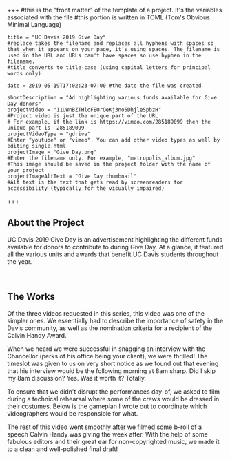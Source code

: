 +++
    #this is the "front matter" of the template of a project. It's the variables associated with the file
    #this portion is written in TOML (Tom's Obvious Minimal Language)
    
    title = "UC Davis 2019 Give Day"
    #replace takes the filename and replaces all hyphens with spaces so that when it appears on your page, it's using spaces. The filename is used in the URL and URLs can't have spaces so use hyphen in the filename.
    #title converts to title-case (using capital letters for principal words only)
    
    date = 2019-05-19T17:02:23-07:00 #the date the file was created
    
    shortDescription = "Ad highlighting various funds available for Give Day donors"
    projectVideo = "11UWnBZTHloFEOrOeKj3no5DhjleSpbzH"
    #Project video is just the unique part of the URL  
    # For example, if the link is https://vimeo.com/285189099 then the unique part is  285189099
    projectVideoType = "gdrive"
    #Enter "youtube" or "vimeo". You can add other video types as well by editing single.html 
    projectImage = "Give Day.png"
    #Enter the filename only. For example, "metropolis_album.jpg" 
    #This image should be saved in the project folder with the name of your project 
    projectImageAltText = "Give Day thumbnail"
    #Alt text is the text that gets read by screenreaders for accessibility (typically for the visually impaired) 

+++


<h2 class="section-title">About the Project</h2>
<p>UC Davis 2019 Give Day is an advertisement highlighting the different funds available for donors to contribute to during Give Day. At a glance, it featured all the various units and awards that benefit UC Davis students throughout the year.
</p>
<br>
<h2 class="section-title">The Works</h2>
    <p>Of the three videos requested in this series, this video was one of the simpler ones. We essentially had to describe the importance of safety in the Davis community, as well as the nomination criteria for a recipient of the Calvin Handy Award.</p>
    <p>When we heard we were successful in snagging an interview with the Chancellor (perks of his office being your client), we were thrilled! The timeslot was given to us on very short notice as we found out that evening that his interview would be the following  morning at 8am sharp. Did I skip my 8am discussion? Yes. Was it worth it? Totally.</p>
    <p>To ensure that we didn't disrupt the performances day-of, we asked to film during a technical rehearsal where some of the crews would be dressed in their costumes. Below is the gameplan I wrote out to coordinate which videographers would be responsible for what.</p>
    <p>The rest of this video went smoothly after we filmed some b-roll of a speech Calvin Handy was giving the week after. With the help of some fabulous editors and their great ear for non-copyrighted music, we made it to a clean and well-polished final draft!</p>
    <p></p>
    <p></p>
    <p></p>
    <p></p>
    <p></p>

    

<!-- a new line in markdown will not be displayed in the browser.
\
\
\ 
the lines above this line showed up because they started with backslash (NOT A NORMAL SLASH) \
*here's some "emphasized" text, which defaults to italics but you can make it anythign you want in css*
**here's some "strong" text, which defaults to bold but you can make it anything you want in css**

Below is a list
* asterisks make bullets
- hyphens make bullets
+ plusses make bullets
* you can choose! -->

